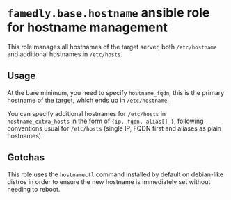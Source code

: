 # `famedly.base.hostname` ansible role for hostname management

This role manages all hostnames of the target server,
both `/etc/hostname` and additional hostnames in
`/etc/hosts`.

## Usage

At the bare minimum, you need to specify `hostname_fqdn`,
this is the primary hostname of the target, which ends up
in `/etc/hostname`.

You can specify additional hostnames for `/etc/hosts` in
`hostname_extra_hosts` in the form of `{ip, fqdn, alias[] }`,
following conventions usual for `/etc/hosts` (single IP,
FQDN first and aliases as plain hostnames).

## Gotchas

This role uses the `hostnamectl` command installed by
default on debian-like distros in order to ensure the
new hostname is immediately set without needing to reboot.

